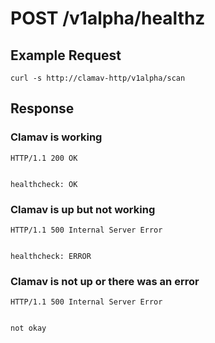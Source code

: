 # POST /v1alpha/healthz

## Example Request

```
curl -s http://clamav-http/v1alpha/scan
```

## Response

### Clamav is working

```
HTTP/1.1 200 OK


healthcheck: OK
```

### Clamav is up but not working

```
HTTP/1.1 500 Internal Server Error


healthcheck: ERROR
```

### Clamav is not up or there was an error

```
HTTP/1.1 500 Internal Server Error


not okay
```